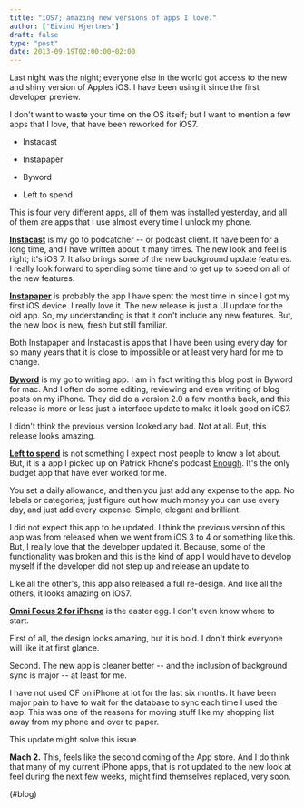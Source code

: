```yaml
---
title: "iOS7; amazing new versions of apps I love."
author: ["Eivind Hjertnes"]
draft: false
type: "post"
date: 2013-09-19T02:00:00+02:00
---
```


Last night was the night; everyone else in the world got access to the
new and shiny version of Apples iOS. I have been using it since the
first developer preview.

I don't want to waste your time on the OS itself; but I want to mention
a few apps that I love, that have been reworked for iOS7.

-   Instacast

-   Instapaper

-   Byword

-   Left to spend

This is four very different apps, all of them was installed yesterday,
and all of them are apps that I use almost every time I unlock my phone.

**[Instacast](https://itunes.apple.com/no/app/instacast/id577056377?mt=8&affId=1644991)**
is my go to podcatcher -- or podcast client. It have been for a long
time, and I have written about it many times. The new look and feel is
right; it's iOS 7. It also brings some of the new background update
features. I really look forward to spending some time and to get up to
speed on all of the new features.

**[Instapaper](https://itunes.apple.com/en/app/instapaper/id288545208?mt=8)**
is probably the app I have spent the most time in since I got my first
iOS device. I really love it. The new release is just a UI update for
the old app. So, my understanding is that it don't include any new
features. But, the new look is new, fresh but still familiar.

Both Instapaper and Instacast is apps that I have been using every day
for so many years that it is close to impossible or at least very hard
for me to change.

**[Byword](https://itunes.apple.com/en/app/byword/id482063361?mt=8)** is
my go to writing app. I am in fact writing this blog post in Byword for
mac. And I often do some editing, reviewing and even writing of blog
posts on my iPhone. They did do a version 2.0 a few months back, and
this release is more or less just a interface update to make it look
good on iOS7.

I didn't think the previous version looked any bad. Not at all. But,
this release looks amazing.

**[Left
to spend](https://itunes.apple.com/us/app/left-to-spend/id389245325?mt=8)** is not something I expect most people to know a lot about.
But, it is a app I picked up on Patrick Rhone's podcast
[Enough](http://www.70decibels.com/enough). It's the only budget app
that have ever worked for me.

You set a daily allowance, and then you just add any expense to the app.
No labels or categories; just figure out how much money you can use
every day, and just add every expense. Simple, elegant and brilliant.

I did not expect this app to be updated. I think the previous version of
this app was from released when we went from iOS 3 to 4 or something
like this. But, I really love that the developer updated it. Because,
some of the functionality was broken and this is the kind of app I would
have to develop myself if the developer did not step up and release an
update to.

Like all the other's, this app also released a full re-design. And like
all the others, it looks amazing on iOS7.

**[Omni
Focus 2 for iPhone](https://itunes.apple.com/us/app/omnifocus-2-for-iphone/id690305341?mt=8)** is the easter egg. I don't even know where to
start.

First of all, the design looks amazing, but it is bold. I don't think
everyone will like it at first glance.

Second. The new app is cleaner better -- and the inclusion of background
sync is major -- at least for me.

I have not used OF on iPhone at lot for the last six months. It have
been major pain to have to wait for the database to sync each time I
used the app. This was one of the reasons for moving stuff like my
shopping list away from my phone and over to paper.

This update might solve this issue.

**Mach 2.** This, feels like the second coming of the App store. And I do
think that many of my current iPhone apps, that is not updated to the
new look at feel during the next few weeks, might find themselves
replaced, very soon.

(#blog)
